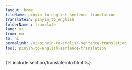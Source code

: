 ```yaml
---
layout: home
fileName: pinyin-to-english-sentence-translation
translatein: pinyin_to_english
folderName : translate
lang: vi
from: en
to: hi
permalink: /vi/pinyin-to-english-sentence-translation
tool: pinyin-to-english-sentence-translation
---
```

{% include section/translateinto.html %}